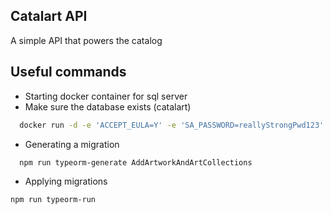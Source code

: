 ## Catalart API

A simple API that powers the catalog

## Useful commands

- Starting docker container for sql server
- Make sure the database exists (catalart)

```bash
  docker run -d -e 'ACCEPT_EULA=Y' -e 'SA_PASSWORD=reallyStrongPwd123' -p 1433:1433 microsoft/mssql-server-linux
```

- Generating a migration

```bash
  npm run typeorm-generate AddArtworkAndArtCollections
```

- Applying migrations

```bash
npm run typeorm-run
```
